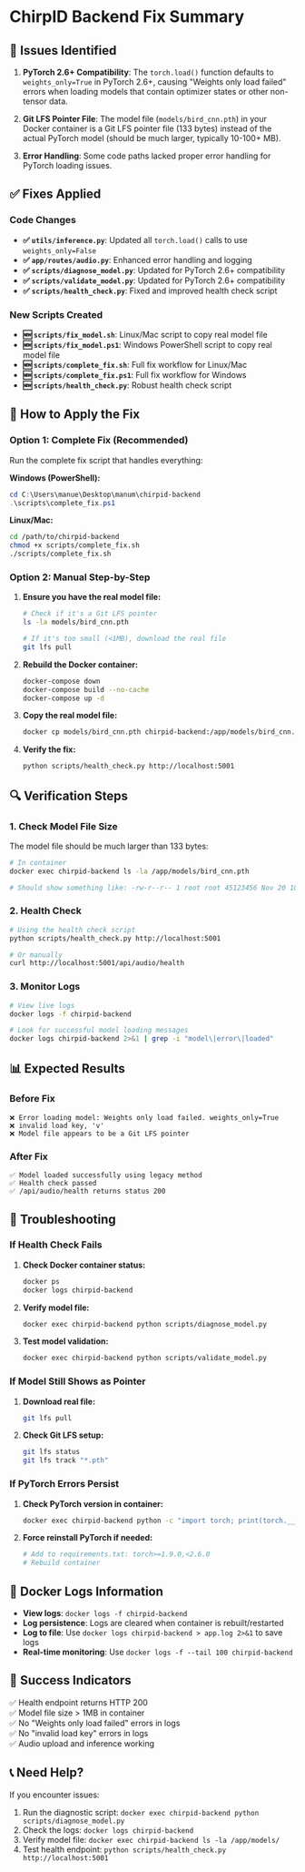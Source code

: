 # ChirpID Backend Fix Summary

## 🐛 Issues Identified

1. **PyTorch 2.6+ Compatibility**: The `torch.load()` function defaults to `weights_only=True` in PyTorch 2.6+, causing "Weights only load failed" errors when loading models that contain optimizer states or other non-tensor data.

2. **Git LFS Pointer File**: The model file (`models/bird_cnn.pth`) in your Docker container is a Git LFS pointer file (133 bytes) instead of the actual PyTorch model (should be much larger, typically 10-100+ MB).

3. **Error Handling**: Some code paths lacked proper error handling for PyTorch loading issues.

## ✅ Fixes Applied

### Code Changes
- **✅ `utils/inference.py`**: Updated all `torch.load()` calls to use `weights_only=False`
- **✅ `app/routes/audio.py`**: Enhanced error handling and logging
- **✅ `scripts/diagnose_model.py`**: Updated for PyTorch 2.6+ compatibility
- **✅ `scripts/validate_model.py`**: Updated for PyTorch 2.6+ compatibility
- **✅ `scripts/health_check.py`**: Fixed and improved health check script

### New Scripts Created
- **🆕 `scripts/fix_model.sh`**: Linux/Mac script to copy real model file
- **🆕 `scripts/fix_model.ps1`**: Windows PowerShell script to copy real model file
- **🆕 `scripts/complete_fix.sh`**: Full fix workflow for Linux/Mac
- **🆕 `scripts/complete_fix.ps1`**: Full fix workflow for Windows
- **🆕 `scripts/health_check.py`**: Robust health check script

## 🚀 How to Apply the Fix

### Option 1: Complete Fix (Recommended)
Run the complete fix script that handles everything:

**Windows (PowerShell):**
```powershell
cd C:\Users\manue\Desktop\manum\chirpid-backend
.\scripts\complete_fix.ps1
```

**Linux/Mac:**
```bash
cd /path/to/chirpid-backend
chmod +x scripts/complete_fix.sh
./scripts/complete_fix.sh
```

### Option 2: Manual Step-by-Step
1. **Ensure you have the real model file:**
   ```bash
   # Check if it's a Git LFS pointer
   ls -la models/bird_cnn.pth
   
   # If it's too small (<1MB), download the real file
   git lfs pull
   ```

2. **Rebuild the Docker container:**
   ```bash
   docker-compose down
   docker-compose build --no-cache
   docker-compose up -d
   ```

3. **Copy the real model file:**
   ```bash
   docker cp models/bird_cnn.pth chirpid-backend:/app/models/bird_cnn.pth
   ```

4. **Verify the fix:**
   ```bash
   python scripts/health_check.py http://localhost:5001
   ```

## 🔍 Verification Steps

### 1. Check Model File Size
The model file should be much larger than 133 bytes:
```bash
# In container
docker exec chirpid-backend ls -la /app/models/bird_cnn.pth

# Should show something like: -rw-r--r-- 1 root root 45123456 Nov 20 10:30 bird_cnn.pth
```

### 2. Health Check
```bash
# Using the health check script
python scripts/health_check.py http://localhost:5001

# Or manually
curl http://localhost:5001/api/audio/health
```

### 3. Monitor Logs
```bash
# View live logs
docker logs -f chirpid-backend

# Look for successful model loading messages
docker logs chirpid-backend 2>&1 | grep -i "model\|error\|loaded"
```

## 📊 Expected Results

### Before Fix
```
❌ Error loading model: Weights only load failed. weights_only=True 
❌ invalid load key, 'v'
❌ Model file appears to be a Git LFS pointer
```

### After Fix
```
✅ Model loaded successfully using legacy method
✅ Health check passed
✅ /api/audio/health returns status 200
```

## 🔧 Troubleshooting

### If Health Check Fails
1. **Check Docker container status:**
   ```bash
   docker ps
   docker logs chirpid-backend
   ```

2. **Verify model file:**
   ```bash
   docker exec chirpid-backend python scripts/diagnose_model.py
   ```

3. **Test model validation:**
   ```bash
   docker exec chirpid-backend python scripts/validate_model.py
   ```

### If Model Still Shows as Pointer
1. **Download real file:**
   ```bash
   git lfs pull
   ```

2. **Check Git LFS setup:**
   ```bash
   git lfs status
   git lfs track "*.pth"
   ```

### If PyTorch Errors Persist
1. **Check PyTorch version in container:**
   ```bash
   docker exec chirpid-backend python -c "import torch; print(torch.__version__)"
   ```

2. **Force reinstall PyTorch if needed:**
   ```bash
   # Add to requirements.txt: torch>=1.9.0,<2.6.0
   # Rebuild container
   ```

## 📝 Docker Logs Information

- **View logs**: `docker logs -f chirpid-backend`
- **Log persistence**: Logs are cleared when container is rebuilt/restarted
- **Log to file**: Use `docker logs chirpid-backend > app.log 2>&1` to save logs
- **Real-time monitoring**: Use `docker logs -f --tail 100 chirpid-backend`

## 🎯 Success Indicators

✅ Health endpoint returns HTTP 200  
✅ Model file size > 1MB in container  
✅ No "Weights only load failed" errors in logs  
✅ No "invalid load key" errors in logs  
✅ Audio upload and inference working  

## 📞 Need Help?

If you encounter issues:
1. Run the diagnostic script: `docker exec chirpid-backend python scripts/diagnose_model.py`
2. Check the logs: `docker logs chirpid-backend`
3. Verify model file: `docker exec chirpid-backend ls -la /app/models/`
4. Test health endpoint: `python scripts/health_check.py http://localhost:5001`
